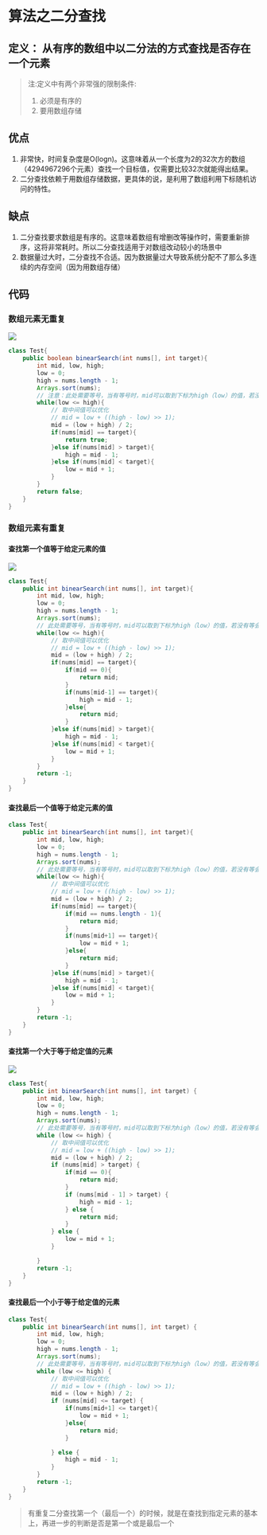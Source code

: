 # 算法之二分查找
## 定义： 从**有序**的**数组**中以二分法的方式查找是否存在一个元素
> 注:定义中有两个非常强的限制条件:
> 1. 必须是有序的
> 2. 要用数组存储
## 优点
1. 非常快，时间复杂度是O(logn)。这意味着从一个长度为2的32次方的数组（4294967296个元素）查找一个目标值，仅需要比较32次就能得出结果。
1. 二分查找依赖于用数组存储数据，更具体的说，是利用了数组利用下标随机访问的特性。
## 缺点
1. 二分查找要求数组是有序的。这意味着数组有增删改等操作时，需要重新排序，这将非常耗时。所以二分查找适用于对数组改动较小的场景中
2. 数据量过大时，二分查找不合适。因为数据量过大导致系统分配不了那么多连续的内存空间（因为用数组存储）


## 代码
### 数组元素无重复
![](../pictures/binarySearch/1.jpg)
```java
class Test{
    public boolean binearSearch(int nums[], int target){
        int mid, low, high;
        low = 0;
        high = nums.length - 1;
        Arrays.sort(nums);
        // 注意：此处需要等号，当有等号时，mid可以取到下标为high（low）的值，若没有等会将会取不到该值，就会出现漏找的情况
        while(low <= high){
            // 取中间值可以优化
            // mid = low + ((high - low) >> 1);
            mid = (low + high) / 2;
            if(nums[mid] == target){
                return true;
            }else if(nums[mid] > target){
                high = mid - 1;
            }else if(nums[mid] < target){
                low = mid + 1;
            }
        }
        return false;
    }
}
```
### 数组元素有重复
#### 查找第一个值等于给定元素的值
![](../pictures/binarySearch/2.jpg)
```java
class Test{
    public int binearSearch(int nums[], int target){
        int mid, low, high;
        low = 0;
        high = nums.length - 1;
        Arrays.sort(nums);
        // 此处需要等号，当有等号时，mid可以取到下标为high（low）的值，若没有等会将会取不到该值，就会出现漏找的情况
        while(low <= high){
            // 取中间值可以优化
            // mid = low + ((high - low) >> 1);
            mid = (low + high) / 2;
            if(nums[mid] == target){
                if(mid == 0){
                    return mid;
                }
                if(nums[mid-1] == target){
                    high = mid - 1;
                }else{
                    return mid;
                }
            }else if(nums[mid] > target){
                high = mid - 1;
            }else if(nums[mid] < target){
                low = mid + 1;
            }
        }
        return -1;
    }
}
```
#### 查找最后一个值等于给定元素的值
```java
class Test{
    public int binearSearch(int nums[], int target){
        int mid, low, high;
        low = 0;
        high = nums.length - 1;
        Arrays.sort(nums);
        // 此处需要等号，当有等号时，mid可以取到下标为high（low）的值，若没有等会将会取不到该值，就会出现漏找的情况
        while(low <= high){
            // 取中间值可以优化
            // mid = low + ((high - low) >> 1);
            mid = (low + high) / 2;
            if(nums[mid] == target){
                if(mid == nums.length - 1){
                    return mid;
                }
                if(nums[mid+1] == target){
                    low = mid + 1;
                }else{
                    return mid;
                }
            }else if(nums[mid] > target){
                high = mid - 1;
            }else if(nums[mid] < target){
                low = mid + 1;
            }
        }
        return -1;
    }
}
```
#### 查找第一个大于等于给定值的元素
![](../pictures/binarySearch/3.jpg)
```java
class Test{
    public int binearSearch(int nums[], int target) {
        int mid, low, high;
        low = 0;
        high = nums.length - 1;
        Arrays.sort(nums);
        // 此处需要等号，当有等号时，mid可以取到下标为high（low）的值，若没有等会将会取不到该值，就会出现漏找的情况
        while (low <= high) {
            // 取中间值可以优化
            // mid = low + ((high - low) >> 1);
            mid = (low + high) / 2;
            if (nums[mid] > target) {
                if(mid == 0){
                    return mid;
                }
                if (nums[mid - 1] > target) {
                    high = mid - 1;
                } else {
                    return mid;
                }
            } else {
                low = mid + 1;
            }

        }
        return -1;
    }
}
```
#### 查找最后一个小于等于给定值的元素
```java
class Test{
    public int binearSearch(int nums[], int target) {
        int mid, low, high;
        low = 0;
        high = nums.length - 1;
        Arrays.sort(nums);
        // 此处需要等号，当有等号时，mid可以取到下标为high（low）的值，若没有等会将会取不到该值，就会出现漏找的情况
        while (low <= high) {
            // 取中间值可以优化
            // mid = low + ((high - low) >> 1);
            mid = (low + high) / 2;
            if (nums[mid] <= target) {
                if(nums[mid+1] <= target){
                    low = mid + 1;
                }else{
                    return mid;
                }

            } else {
                high = mid - 1;
            }
        }
        return -1;
    }
}
```
> 有重复二分查找第一个（最后一个）的时候，就是在查找到指定元素的基本上，再进一步的判断是否是第一个或是最后一个